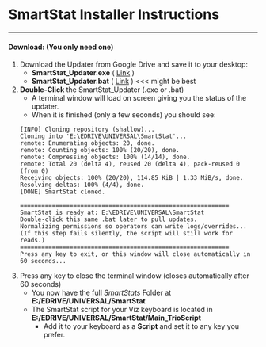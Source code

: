 # SmartStat Installer Instructions
---
#### **Download:** (You only need one)
1. Download the Updater from Google Drive and save it to your desktop:
	- **SmartStat_Updater.exe** ( [Link](https://drive.google.com/drive/folders/1CRUPMOMkS5viA3CQv0fKFEpXyGz2r_93?usp=drive_link) )
	- **SmartStat_Updater.bat** ( [Link](https://drive.google.com/drive/folders/1CRUPMOMkS5viA3CQv0fKFEpXyGz2r_93?usp=drive_link) ) <<< might be best
2. **Double-Click** the SmartStat_Updater (.exe or .bat)
	- A terminal window will load on screen giving you the status of the updater.
	- When it is finished (only a few seconds) you should see:
	```
	[INFO] Cloning repository (shallow)...
	Cloning into 'E:\EDRIVE\UNIVERSAL\SmartStat'...
	remote: Enumerating objects: 20, done.
	remote: Counting objects: 100% (20/20), done.
	remote: Compressing objects: 100% (14/14), done.
	remote: Total 20 (delta 4), reused 20 (delta 4), pack-reused 0 (from 0)
	Receiving objects: 100% (20/20), 114.85 KiB | 1.33 MiB/s, done.
	Resolving deltas: 100% (4/4), done.
	[DONE] SmartStat cloned.

	===========================================================
	SmartStat is ready at: E:\EDRIVE\UNIVERSAL\SmartStat
	Double-click this same .bat later to pull updates.
	Normalizing permissions so operators can write logs/overrides...
	(If this step fails silently, the script will still work for reads.)
	===========================================================
	Press any key to exit, or this window will close automatically in 60 seconds...
	```
3. Press any key to close the terminal window (closes automatically after 60 seconds)
	- You now have the full *SmartStats* Folder at **E:/EDRIVE/UNIVERSAL/SmartStat**
	- The SmartStat script for your Viz keyboard is located in **E:/EDRIVE/UNIVERSAL/SmartStat/Main_TrioScript**
		- Add it to your keyboard as a **Script** and set it to any key you prefer.
